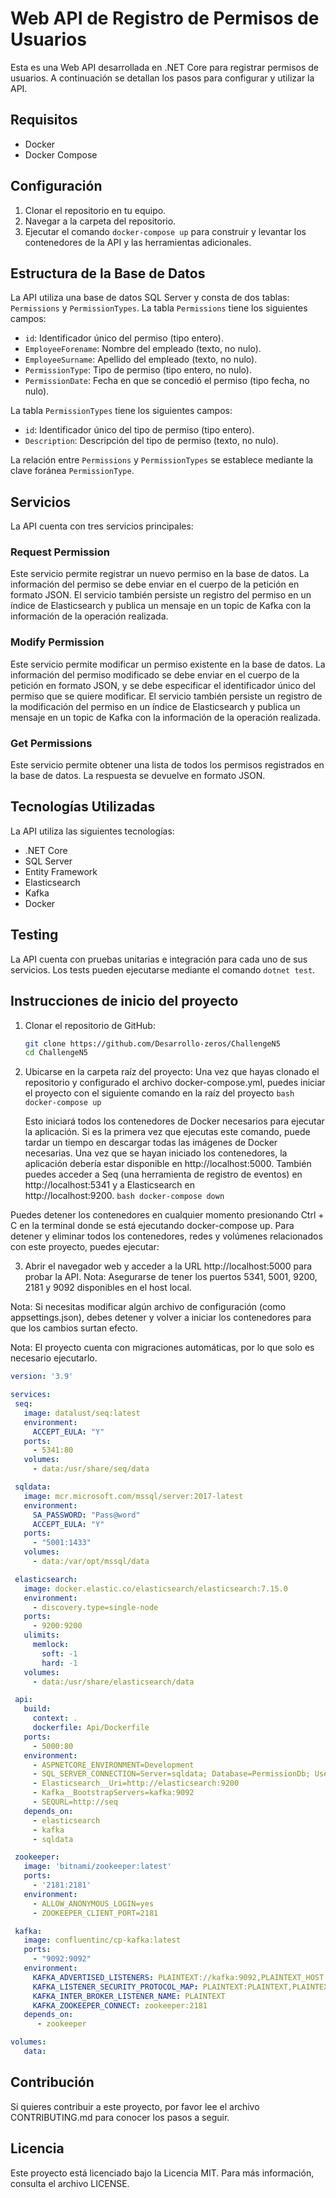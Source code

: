 # Web API de Registro de Permisos de Usuarios

Esta es una Web API desarrollada en .NET Core para registrar permisos de usuarios. A continuación se detallan los pasos para configurar y utilizar la API.

## Requisitos

- Docker
- Docker Compose

## Configuración

1. Clonar el repositorio en tu equipo.
2. Navegar a la carpeta del repositorio.
3. Ejecutar el comando `docker-compose up` para construir y levantar los contenedores de la API y las herramientas adicionales.

## Estructura de la Base de Datos

La API utiliza una base de datos SQL Server y consta de dos tablas: `Permissions` y `PermissionTypes`. La tabla `Permissions` tiene los siguientes campos:

- `id`: Identificador único del permiso (tipo entero).
- `EmployeeForename`: Nombre del empleado (texto, no nulo).
- `EmployeeSurname`: Apellido del empleado (texto, no nulo).
- `PermissionType`: Tipo de permiso (tipo entero, no nulo).
- `PermissionDate`: Fecha en que se concedió el permiso (tipo fecha, no nulo).

La tabla `PermissionTypes` tiene los siguientes campos:

- `id`: Identificador único del tipo de permiso (tipo entero).
- `Description`: Descripción del tipo de permiso (texto, no nulo).

La relación entre `Permissions` y `PermissionTypes` se establece mediante la clave foránea `PermissionType`.

## Servicios

La API cuenta con tres servicios principales:

### Request Permission

Este servicio permite registrar un nuevo permiso en la base de datos. La información del permiso se debe enviar en el cuerpo de la petición en formato JSON. El servicio también persiste un registro del permiso en un índice de Elasticsearch y publica un mensaje en un topic de Kafka con la información de la operación realizada.

### Modify Permission

Este servicio permite modificar un permiso existente en la base de datos. La información del permiso modificado se debe enviar en el cuerpo de la petición en formato JSON, y se debe especificar el identificador único del permiso que se quiere modificar. El servicio también persiste un registro de la modificación del permiso en un índice de Elasticsearch y publica un mensaje en un topic de Kafka con la información de la operación realizada.

### Get Permissions

Este servicio permite obtener una lista de todos los permisos registrados en la base de datos. La respuesta se devuelve en formato JSON.

## Tecnologías Utilizadas

La API utiliza las siguientes tecnologías:

- .NET Core
- SQL Server
- Entity Framework
- Elasticsearch
- Kafka
- Docker

## Testing

La API cuenta con pruebas unitarias e integración para cada uno de sus servicios. Los tests pueden ejecutarse mediante el comando `dotnet test`.


## Instrucciones de inicio del proyecto

1. Clonar el repositorio de GitHub:

   ```bash
   git clone https://github.com/Desarrollo-zeros/ChallengeN5
   cd ChallengeN5
2. Ubicarse en la carpeta raíz del proyecto:
   Una vez que hayas clonado el repositorio y configurado el archivo docker-compose.yml, puedes iniciar el proyecto con el siguiente comando en la raíz del proyecto
   ```bash docker-compose up  ```
   
   Esto iniciará todos los contenedores de Docker necesarios para ejecutar la aplicación. Si es la primera vez que ejecutas este comando, puede tardar un tiempo en descargar todas las imágenes de Docker necesarias.
   Una vez que se hayan iniciado los contenedores, la aplicación debería estar disponible en http://localhost:5000. También puedes acceder a Seq (una herramienta de registro de eventos) en http://localhost:5341 y a Elasticsearch en   
   http://localhost:9200.
  ```bash docker-compose down  ```


Puedes detener los contenedores en cualquier momento presionando Ctrl + C en la terminal donde se está ejecutando docker-compose up. Para detener y eliminar todos los contenedores, redes y volúmenes relacionados con este proyecto, puedes ejecutar:

3. Abrir el navegador web y acceder a la URL http://localhost:5000 para probar la API.
Nota: Asegurarse de tener los puertos 5341, 5001, 9200, 2181 y 9092 disponibles en el host local.


Nota: Si necesitas modificar algún archivo de configuración (como appsettings.json), debes detener y volver a iniciar los contenedores para que los cambios surtan efecto.

Nota: El proyecto cuenta con migraciones automáticas, por lo que solo es necesario ejecutarlo.

 ```yml
version: '3.9'

services:
  seq:
    image: datalust/seq:latest
    environment:
      ACCEPT_EULA: "Y"
    ports:
      - 5341:80
    volumes:
      - data:/usr/share/seq/data

  sqldata:
    image: mcr.microsoft.com/mssql/server:2017-latest 
    environment:
      SA_PASSWORD: "Pass@word"
      ACCEPT_EULA: "Y"
    ports:
      - "5001:1433"
    volumes:
      - data:/var/opt/mssql/data

  elasticsearch:
    image: docker.elastic.co/elasticsearch/elasticsearch:7.15.0
    environment:
      - discovery.type=single-node
    ports:
      - 9200:9200
    ulimits:
      memlock:
        soft: -1
        hard: -1
    volumes:
      - data:/usr/share/elasticsearch/data

  api:
    build:
      context: .
      dockerfile: Api/Dockerfile
    ports:
      - 5000:80
    environment:
      - ASPNETCORE_ENVIRONMENT=Development
      - SQL_SERVER_CONNECTION=Server=sqldata; Database=PermissionDb; User=sa;Password=Pass@word;TrustServerCertificate=True;
      - Elasticsearch__Uri=http://elasticsearch:9200
      - Kafka__BootstrapServers=kafka:9092
      - SEQURL=http://seq
    depends_on:
      - elasticsearch
      - kafka
      - sqldata

  zookeeper:
    image: 'bitnami/zookeeper:latest'
    ports:
      - '2181:2181'
    environment:
      - ALLOW_ANONYMOUS_LOGIN=yes
      - ZOOKEEPER_CLIENT_PORT=2181

  kafka:
    image: confluentinc/cp-kafka:latest
    ports:
      - "9092:9092"
    environment:
      KAFKA_ADVERTISED_LISTENERS: PLAINTEXT://kafka:9092,PLAINTEXT_HOST://localhost:9093
      KAFKA_LISTENER_SECURITY_PROTOCOL_MAP: PLAINTEXT:PLAINTEXT,PLAINTEXT_HOST:PLAINTEXT
      KAFKA_INTER_BROKER_LISTENER_NAME: PLAINTEXT
      KAFKA_ZOOKEEPER_CONNECT: zookeeper:2181
    depends_on:
       - zookeeper

volumes:
    data:
 ```


## Contribución

Si quieres contribuir a este proyecto, por favor lee el archivo CONTRIBUTING.md para conocer los pasos a seguir.

## Licencia

Este proyecto está licenciado bajo la Licencia MIT. Para más información, consulta el archivo LICENSE.
